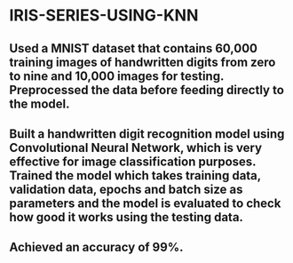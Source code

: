 # IRIS-SERIES-USING-KNN
## Used a MNIST dataset that contains 60,000 training images of handwritten digits from zero to nine and 10,000 images for testing. Preprocessed the data before feeding directly to the model.
## Built a handwritten digit recognition model using Convolutional Neural Network, which is very effective for image classification purposes. Trained the model which takes training data, validation data, epochs and batch size as parameters and the model is evaluated to check how good it works using the testing data. 
## Achieved an accuracy of 99%.
